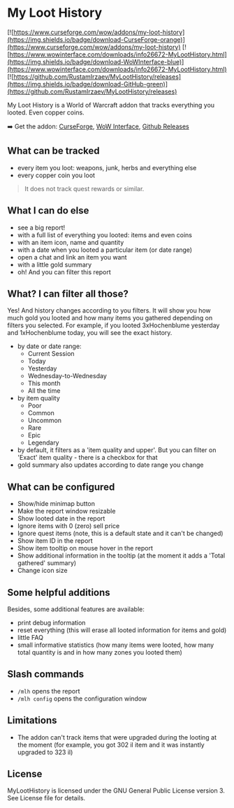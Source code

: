 # My Loot History

[![https://www.curseforge.com/wow/addons/my-loot-history](https://img.shields.io/badge/download-CurseForge-orange)](https://www.curseforge.com/wow/addons/my-loot-history) [![https://www.wowinterface.com/downloads/info26672-MyLootHistory.html](https://img.shields.io/badge/download-WoWInterface-blue)](https://www.wowinterface.com/downloads/info26672-MyLootHistory.html) [![https://github.com/RustamIrzaev/MyLootHistory/releases](https://img.shields.io/badge/download-GitHub-green)](https://github.com/RustamIrzaev/MyLootHistory/releases)

My Loot History is a World of Warcraft addon that tracks everything you looted. Even copper coins.

➡️ Get the addon: [CurseForge](https://www.curseforge.com/wow/addons/my-loot-history), [WoW Interface](https://www.wowinterface.com/downloads/info26672-MyLootHistory.html), [Github Releases](https://github.com/RustamIrzaev/MyLootHistory/releases)

## What can be tracked

- every item you loot: weapons, junk, herbs and everything else
- every copper coin you loot

> It does not track quest rewards or similar.

## What I can do else

- see a big report!
- with a full list of everything you looted: items and even coins
- with an item icon, name and quantity
- with a date when you looted a particular item (or date range)
- open a chat and link an item you want
- with a little gold summary
- oh! And you can filter this report

## What? I can filter all those?

Yes! And history changes according to you filters. It will show you how much gold you looted and how many items you gathered depending on filters you selected. For example, if you looted 3xHochenblume yesterday and 1xHochenblume today, you will see the exact history.

- by date or date range:
  - Current Session
  - Today
  - Yesterday
  - Wednesday-to-Wednesday
  - This month
  - All the time
- by item quality
  - Poor
  - Common
  - Uncommon
  - Rare
  - Epic
  - Legendary
- by default, it filters as a 'item quality and upper'. But you can filter on 'Exact' item quality - there is a checkbox for that
- gold summary also updates according to date range you change

## What can be configured

- Show/hide minimap button
- Make the report window resizable
- Show looted date in the report
- Ignore items with 0 (zero) sell price
- Ignore quest items (note, this is a default state and it can't be changed)
- Show item ID in the report
- Show item tooltip on mouse hover in the report
- Show additional information in the tooltip (at the moment it adds a 'Total gathered' summary)
- Change icon size

## Some helpful additions

Besides, some additional features are available:

- print debug information
- reset everything (this will erase all looted information for items and gold)
- little FAQ
- small informative statistics (how many items were looted, how many total quantity is and in how many zones you looted them)

## Slash commands

- `/mlh` opens the report
- `/mlh config` opens the configuration window

## Limitations

- The addon can't track items that were upgraded during the looting at the moment (for example, you got 302 il item and it was instantly upgraded to 323 il)

## License

MyLootHistory is licensed under the GNU General Public License version 3. See License file for details.
